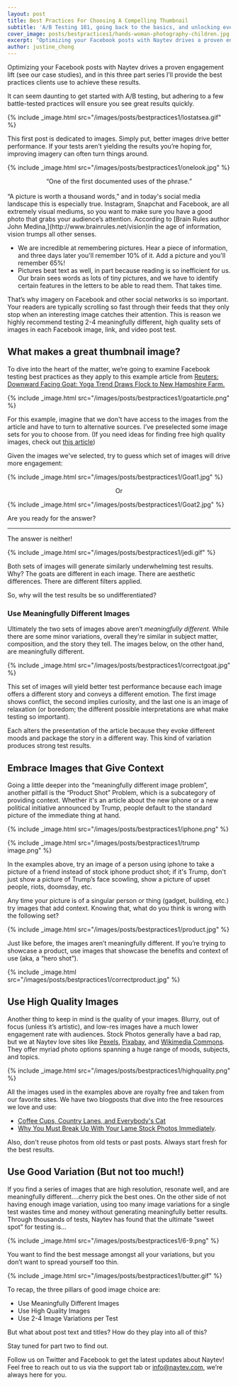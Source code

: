 ```yaml
---
layout: post
title: Best Practices For Choosing A Compelling Thumbnail 
subtitle: 'A/B Testing 101, going back to the basics, and unlocking even more performance in your tests.'
cover_image: posts/bestpractices1/hands-woman-photography-children.jpg
excerpt: "Optimizing your Facebook posts with Naytev drives a proven engagement lift (see our case studies), and in this three part series I’ll provide the best practices clients use to achieve these results."
author: justine_chong
---
```


Optimizing your Facebook posts with Naytev drives a proven engagement lift (see our case studies), and in this three part series I’ll provide the best practices clients use to achieve these results.

It can seem daunting to get started with A/B testing, but adhering to a few battle-tested practices will ensure you see great results quickly. 


{% include _image.html src="/images/posts/bestpractices1/lostatsea.gif" %}

This first post is dedicated to images. Simply put, better images drive better performance. If your tests aren’t yielding the results you’re hoping for, improving imagery can often turn things around.

{% include _image.html src="/images/posts/bestpractices1/onelook.jpg" %}
<center> “One of the first documented uses of the phrase.” </center>
<br>
“A picture is worth a thousand words,” and in today's social media landscape this is especially true. Instagram, Snapchat and Facebook, are all extremely visual mediums, so you want to make sure you have a good photo that grabs your audience’s attention. According to [Brain Rules author John Medina,](http://www.brainrules.net/vision)in the age of information, vision trumps all other senses. 

- We are incredible at remembering pictures. Hear a piece of information, and three days later you'll remember 10% of it. Add a picture and you'll remember 65%!
- Pictures beat text as well, in part because reading is so inefficient for us. Our brain sees words as lots of tiny pictures, and we have to identify certain features in the letters to be able to read them. That takes time.

That’s why imagery on Facebook and other social networks is so important. Your readers are typically scrolling so fast through their feeds that they only stop when an interesting image catches their attention. This is reason we highly recommend testing 2-4 meaningfully different, high quality sets of images in each Facebook image, link, and video post test.

## What makes a great thumbnail image? 
 
To dive into the heart of the matter, we’re going to examine Facebook testing best practices as they apply to this example article from [Reuters: Downward Facing Goat: Yoga Trend Draws Flock to New Hampshire Farm.](http://www.reuters.com/article/us-new-hampshire-goats-idUSKCN18F1Y8)

{% include _image.html src="/images/posts/bestpractices1/goatarticle.png" %} 

For this example, imagine that we don't have access to the images from the article and have to turn to alternative sources. I’ve preselected some image sets for you to choose from. (If you need ideas for finding free high quality images, check out [this article](http://blog.naytev.com/break-up-with-paid-stock/))

Given the images we've selected, try to guess which set of images will drive more engagement: 

{% include _image.html src="/images/posts/bestpractices1/Goat1.jpg" %}

<center> Or </center>

{% include _image.html src="/images/posts/bestpractices1/Goat2.jpg" %}

Are you ready for the answer?

-----------------------

The answer is neither! 

{% include _image.html src="/images/posts/bestpractices1/jedi.gif" %}

Both sets of images will generate similarly underwhelming test results. Why? The goats are different in each image. There are aesthetic differences. There are different filters applied. 

So, why will the test results be so undifferentiated? 

### Use Meaningfully Different Images 

Ultimately the two sets of images above aren’t *meaningfully different.* While there are some minor variations, overall they're similar in subject matter, composition, and the story they tell. The images below, on the other hand, are meaningfully different.

{% include _image.html src="/images/posts/bestpractices1/correctgoat.jpg" %}

This set of images will yield better test performance because each image offers a different story and conveys a different emotion. The first image shows conflict, the second implies curiosity, and the last one is an image of relaxation (or boredom; the different possible interpretations are what make testing so important).

Each alters the presentation of the article because they evoke different moods and package the story in a different way. This kind of variation produces strong test results.

## Embrace Images that Give Context

Going a little deeper into the “meaningfully different image problem”, another pitfall is the “Product Shot” Problem, which is a subcategory of providing context. Whether it's an article about the new iphone or a new political initiative announced by Trump, people default to the standard picture of the immediate thing at hand.

{% include _image.html src="/images/posts/bestpractices1/iphone.png" %}

{% include _image.html src="/images/posts/bestpractices1/trump image.png" %}

In the examples above, try an image of a person using iphone to take a picture of a friend instead of stock iphone product shot; if it's Trump, don't just show a picture of Trump’s face scowling, show a picture of upset people, riots, doomsday, etc.

Any time your picture is of a singular person or thing (gadget, building, etc.) try images that add context. Knowing that, what do you think is wrong with the following set? 

{% include _image.html src="/images/posts/bestpractices1/product.jpg" %}

Just like before, the images aren’t meaningfully different. If you’re trying to showcase a product, use images that showcase the benefits and context of use (aka, a “hero shot”).

 {% include _image.html src="/images/posts/bestpractices1/correctproduct.jpg" %}

## Use High Quality Images

Another thing to keep in mind is the quality of your images. Blurry, out of focus (unless it’s artistic), and low-res images have a much lower engagement rate with audiences. Stock Photos generally have a bad rap, but we at Naytev love sites like [Pexels](www.pexels.com), [Pixabay](www.pixabay.com), and [Wikimedia Commons](https://commons.wikimedia.org/wiki/Main_Page). They offer myriad photo options spanning a huge range of moods, subjects, and topics. 

{% include _image.html src="/images/posts/bestpractices1/highquality.png" %}

All the images used in the examples above are royalty free and taken from our favorite sites. We have two blogposts that dive into the free resources we love and use:

- [Coffee Cups, Country Lanes, and Everybody's Cat](http://blog.naytev.com/find-images-you-need/)
- [Why You Must Break Up With Your Lame Stock Photos Immediately](http://blog.naytev.com/break-up-with-paid-stock/).

Also, don't reuse photos from old tests or past posts. Always start fresh for the best results.

## Use Good Variation (But not too much!)

If you find a series of images that are high resolution, resonate well, and are meaningfully different….cherry pick the best ones. On the other side of not having enough image variation, using too many image variations for a single test wastes time and money without generating meaningfully better results. Through thousands of tests, Naytev has found that the ultimate “sweet spot” for testing is…
 
{% include _image.html src="/images/posts/bestpractices1/6-9.png" %}

You want to find the best message amongst all your variations, but you don’t want to spread yourself too thin. 

{% include _image.html src="/images/posts/bestpractices1/butter.gif" %}


To recap, the three pillars of good image choice are:

- Use Meaningfully Different Images 
- Use High Quality Images 
- Use 2-4 Image Variations per Test

But what about post text and titles? How do they play into all of this?

Stay tuned for part two to find out. 

Follow us on Twitter and Facebook to get the latest updates about Naytev! Feel free to reach out to us via the support tab or info@naytev.com, we’re always here for you. 

